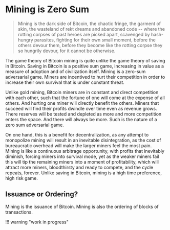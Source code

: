 # Mining is Zero Sum

> 
> Mining is the dark side of Bitcoin,
> the chaotic fringe, the garment of skin,
> the wasteland of rekt dreams and abandoned code --
> where the rotting corpses of past heroes are picked
> apart, scavenged by hash-hungry parasites,
> fighting for their own small moment,
> before the others devour them,
> before they become like the rotting corpse they
> so hungrily devour,
> for it cannot be otherwise.

The game theory of Bitcoin mining is quite
 unlike the game theory of saving in Bitcoin.
Saving in Bitcoin is a positive sum game,
 increasing in value as a measure of adoption
 and of civilization itself.
Mining is a zero-sum adversarial game.
Miners are incentived to hurt their competition
 in order to increase their own survival that
 is under constant threat.

Unlike gold mining, Bitcoin miners are in
 constant and direct competition with each
 other, such that the fortune of one will
 come at the expense of all others.
And hurting one miner will directly benefit
 the others.
Miners that succeed will find
 their profits dwindle over time even as revenue grows.
There reserves will be tested and depleted as more
 and more competition enters the space.
And there will always be more.
Such is the nature of a zero sum adversarial game.

On one hand, this is a benefit for decentralization,
 as any attempt to monopolize mining will result
 in an inevitable disintegration, as the cost
 of bureaucratic overhead will make the larger
 miners feel the most pain.
Mining is like a continuous arbitrage opportunity,
 with profits that inevitably diminish,
 forcing miners into survival mode, yet as the weaker
 miners fail this will tip the remaining miners
 into a moment of profitability, which will attract more
 miners, bloodthirsty and ready to compete, and the cycle repeats, forever.
Unlike saving in Bitcoin, mining is a high time
 preference, high risk game. 

## Issuance or Ordering?

Mining is the issuance of Bitcoin.
Mining is also the ordering of blocks of transactions.


!!! warning "work in progress"


